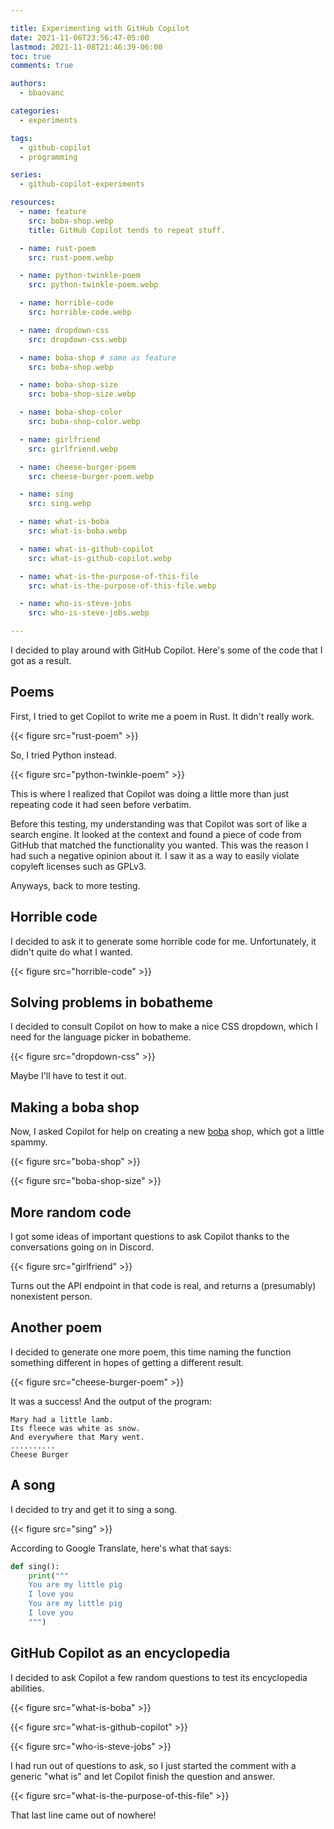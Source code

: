 ```yaml
---

title: Experimenting with GitHub Copilot
date: 2021-11-06T23:56:47-05:00
lastmod: 2021-11-08T21:46:39-06:00
toc: true
comments: true

authors:
  - bbaovanc

categories:
  - experiments

tags:
  - github-copilot
  - programming

series:
  - github-copilot-experiments

resources:
  - name: feature
    src: boba-shop.webp
    title: GitHub Copilot tends to repeat stuff.

  - name: rust-poem
    src: rust-poem.webp

  - name: python-twinkle-poem
    src: python-twinkle-poem.webp

  - name: horrible-code
    src: horrible-code.webp

  - name: dropdown-css
    src: dropdown-css.webp

  - name: boba-shop # same as feature
    src: boba-shop.webp

  - name: boba-shop-size
    src: boba-shop-size.webp

  - name: boba-shop-color
    src: boba-shop-color.webp

  - name: girlfriend
    src: girlfriend.webp

  - name: cheese-burger-poem
    src: cheese-burger-poem.webp

  - name: sing
    src: sing.webp

  - name: what-is-boba
    src: what-is-boba.webp

  - name: what-is-github-copilot
    src: what-is-github-copilot.webp

  - name: what-is-the-purpose-of-this-file
    src: what-is-the-purpose-of-this-file.webp

  - name: who-is-steve-jobs
    src: who-is-steve-jobs.webp

---
```


I decided to play around with GitHub Copilot. Here's some of the code that I
got as a result.

<!--more-->

## Poems

First, I tried to get Copilot to write me a poem in Rust. It didn't really work.

{{< figure src="rust-poem" >}}

So, I tried Python instead.

{{< figure src="python-twinkle-poem" >}}

This is where I realized that Copilot was doing a little more than just
repeating code it had seen before verbatim.

Before this testing, my understanding was that Copilot was sort of like a search
engine. It looked at the context and found a piece of code from GitHub that
matched the functionality you wanted. This was the reason I had such a negative
opinion about it. I saw it as a way to easily violate copyleft licenses such as
GPLv3.

Anyways, back to more testing.

## Horrible code

I decided to ask it to generate some horrible code for me. Unfortunately, it
didn't quite do what I wanted.

{{< figure src="horrible-code" >}}

## Solving problems in bobatheme

I decided to consult Copilot on how to make a nice CSS dropdown, which I need
for the language picker in bobatheme.

{{< figure src="dropdown-css" >}}

Maybe I'll have to test it out.

## Making a boba shop

Now, I asked Copilot for help on creating a new
[boba](https://en.wikipedia.org/wiki/Bubble_tea) shop, which got a little
spammy.

{{< figure src="boba-shop" >}}

{{< figure src="boba-shop-size" >}}

## More random code

I got some ideas of important questions to ask Copilot thanks to the
conversations going on in Discord.

{{< figure src="girlfriend" >}}

Turns out the API endpoint in that code is real, and returns a (presumably)
nonexistent person.

## Another poem

I decided to generate one more poem, this time naming the function something
different in hopes of getting a different result.

{{< figure src="cheese-burger-poem" >}}

It was a success! And the output of the program:

```text
Mary had a little lamb.
Its fleece was white as snow.
And everywhere that Mary went.
..........
Cheese Burger
```

## A song

I decided to try and get it to sing a song.

{{< figure src="sing" >}}

According to Google Translate, here's what that says:

```python
def sing():
    print("""
    You are my little pig
    I love you
    You are my little pig
    I love you
    """)
```

## GitHub Copilot as an encyclopedia

I decided to ask Copilot a few random questions to test its encyclopedia
abilities.

{{< figure src="what-is-boba" >}}

{{< figure src="what-is-github-copilot" >}}

{{< figure src="who-is-steve-jobs" >}}

I had run out of questions to ask, so I just started the comment with a generic
"what is" and let Copilot finish the question and answer.

{{< figure src="what-is-the-purpose-of-this-file" >}}

That last line came out of nowhere!

